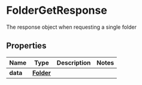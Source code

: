 

# FolderGetResponse

The response object when requesting a single folder

## Properties

| Name | Type | Description | Notes |
|------------ | ------------- | ------------- | -------------|
|**data** | [**Folder**](Folder.md) |  |  |



